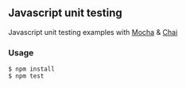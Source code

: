 ## Javascript unit testing
Javascript unit testing examples with [Mocha](https://mochajs.org/) & [Chai](https://www.chaijs.com/)

### Usage
```
$ npm install
$ npm test
```